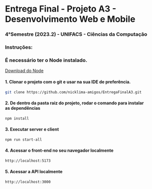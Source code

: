 <h1>Entrega Final - Projeto A3 - Desenvolvimento Web e Mobile</h1>

<h3>4°Semestre (2023.2) - UNIFACS - Ciências da Computação</h3>

<h3>Instruções:</h3>

<h3>É necessário ter o Node instalado.</h3>

[Download do Node](https://nodejs.org/en)


<h4>1. Clonar o projeto com o git e usar na sua IDE de preferência.</h4>

```bash
git clone https://github.com/nicklima-amigos/EntregaFinalA3.git
```

<h4>2. De dentro da pasta raiz do projeto, rodar o comando para instalar as dependências </h4>

```bash
npm install
```

<h4>3. Executar server e client </h4>

```bash
npm run start-all
```

<h4>4. Acessar o front-end no seu navegador localmente</h4>

```bash
http://localhost:5173
```

<h4>5. Acessar a API localmente</h4>

```bash
http://localhost:3000
```